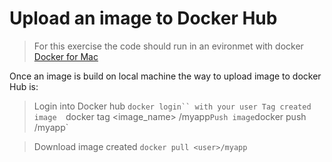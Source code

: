 # Upload an image to Docker Hub

 > For this exercise the code should run in an evironmet with docker [Docker for Mac](https://docs.docker.com/docker-for-mac/install/)
 
Once an image is build on local machine the way to upload image to docker Hub is:
> Login into Docker hub
`docker login`` with your user
> Tag created image 
`docker tag <image_name> <user>/myapp`
> Push image
`docker push <user>/myapp`

> Download image created
`docker pull <user>/myapp`